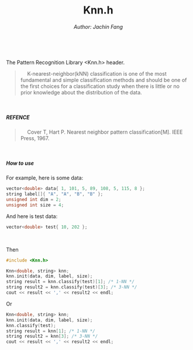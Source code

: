 <h1 align=center>Knn.h</h2>
<h6 align=center>Author: Jachin Fang</h6>
</br>
</br>

The Pattern Recognition Library <Knn.h> header.

<blockquote>
&emsp; K-nearest-neighbor(kNN) classification is one of the most fundamental and simple classification methods and should be one of the first choices for a classification study  when there is little or no prior knowledge about the distribution of the data.
</blockquote>
</br>

##### REFENCE

<blockquote>
&emsp; Cover T, Hart P. Nearest neighbor pattern classification[M]. IEEE Press, 1967.
</blockquote>
</br>

##### How to use

For example, here is some data:
```c++
vector<double> data{ 1, 101, 5, 89, 108, 5, 115, 8 }; 
string label[]{ "A", "A", "B", "B" }; 
unsigned int dim = 2;
unsigned int size = 4;

``` 

And here is test data:
```c++
vector<double> test{ 10, 202 };
```

</br>

Then

```c++
#include <Knn.h>
``` 

```c++
Knn<double, string> knn;
knn.init(data, dim, label, size); 
string result = knn.classify(test)[1]; /* 1-NN */
string result2 = knn.classify(test)[3]; /* 3-NN */
cout << result << ',' << result2 << endl;
```

Or
```c++
Knn<double, string> knn;
knn.init(data, dim, label, size); 
knn.classify(test); 
string result = knn[1]; /* 1-NN */
string result2 = knn[3]; /* 3-NN */
cout << result << ',' << result2 << endl;
```

